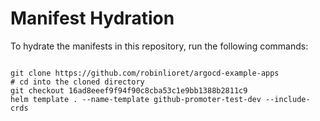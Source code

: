 
# Manifest Hydration

To hydrate the manifests in this repository, run the following commands:

```shell

git clone https://github.com/robinlioret/argocd-example-apps
# cd into the cloned directory
git checkout 16ad8eeef9f94f90c8cba53c1e9bb1388b2811c9
helm template . --name-template github-promoter-test-dev --include-crds
```